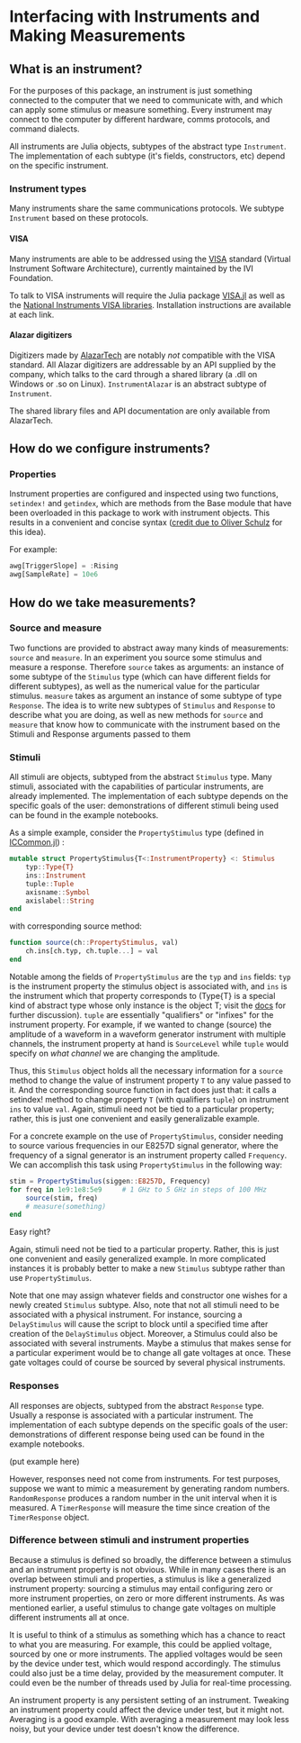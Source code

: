 # Interfacing with Instruments and Making Measurements

## What is an instrument?

For the purposes of this package, an instrument is just something connected to the
computer that we need to communicate with, and which can apply some stimulus or measure something.
Every instrument may connect to the computer by different hardware,
comms protocols, and command dialects.

All instruments are Julia objects, subtypes of the abstract type `Instrument`.
The implementation of each subtype (it's fields, constructors, etc) depend
on the specific instrument.


### Instrument types

Many instruments share the same communications protocols. We subtype `Instrument`
based on these protocols.

#### VISA

Many instruments are able to be addressed using the
[VISA](http://www.ivifoundation.org/docs/vpp432_2014-06-19.pdf) standard (Virtual
Instrument Software Architecture), currently maintained by the IVI Foundation.

To talk to VISA instruments will require the Julia package [VISA.jl](http://www.github.com/ajkeller34/VISA.jl)
as well as the [National Instruments VISA libraries](https://www.ni.com/visa/).
Installation instructions are available at each link.

#### Alazar digitizers

Digitizers made by [AlazarTech](http://www.alazartech.com) are notably *not*
compatible with the VISA standard. All Alazar digitizers are addressable by an API
supplied by the company, which talks to the card through a shared library (a .dll on
Windows or .so on Linux). `InstrumentAlazar` is an abstract subtype of `Instrument`.

The shared library files and API documentation are only available from AlazarTech.

## How do we configure instruments?

### Properties

Instrument properties are configured and inspected using two functions,
`setindex!` and `getindex`, which are methods from the Base module that have been
overloaded in this package to work with instrument objects. This results in a
convenient and concise syntax ([credit due to Oliver Schulz](https://groups.google.com/d/msg/julia-users/Dt6nbfhtaNQ/81KgQmttCwAJ)
for this idea).

For example:

```julia
awg[TriggerSlope] = :Rising
awg[SampleRate] = 10e6
```

## How do we take measurements?

### Source and measure

Two functions are provided to abstract away many kinds of measurements: `source`
and `measure`. In an experiment you source  some stimulus and measure a response.
Therefore `source` takes as arguments: an instance of some subtype of the
`Stimulus` type (which can have different fields for different subtypes), as well as
the numerical value for the particular stimulus. `measure` takes as
argument an instance of some subtype of type `Response`. The idea is to write
new subtypes of `Stimulus` and `Response` to describe what you are doing, as well
as new methods for `source` and `measure` that know how to communicate with the
instrument based on the Stimuli and Response arguments passed to them

### Stimuli

All stimuli are objects, subtyped from the abstract `Stimulus` type.
Many stimuli, associated with the capabilities of particular instruments,
are already implemented. The implementation of each subtype depends on the specific
goals of the user: demonstrations of different stimuli being used can be found in
the example notebooks.

As a simple example, consider the `PropertyStimulus` type (defined in [ICCommon.jl](https://github.com/PainterQubits/ICCommon.jl)) :

```julia
mutable struct PropertyStimulus{T<:InstrumentProperty} <: Stimulus
    typ::Type{T}
    ins::Instrument    
    tuple::Tuple
    axisname::Symbol
    axislabel::String
end
```
with corresponding source method:

```julia
function source(ch::PropertyStimulus, val)
    ch.ins[ch.typ, ch.tuple...] = val
end
```

Notable among the fields  of `PropertyStimulus` are the `typ` and `ins` fields:
`typ` is the instrument property the stimulus object is associated with, and
`ins` is the instrument which that property corresponds to (Type{T} is a
special kind of abstract type whose only instance is the object T; visit the [docs](https://docs.julialang.org/en/stable/manual/types/#man-singleton-types-1)
for further discussion). `tuple` are essentially "qualifiers" or "infixes" for
the instrument property. For example, if we wanted to change (source) the amplitude
of a waveform in a waveform generator instrument with multiple channels, the
instrument property at hand is `SourceLevel` while `tuple` would specify on *what channel*
we are changing the amplitude.  

Thus, this `Stimulus` object holds all the necessary information for a `source`
method to change the value of instrument property `T` to any value passed to it.
And the corresponding source function in fact does just that: it calls a setindex!
method to change property `T` (with qualifiers `tuple`) on instrument `ins` to
value `val`. Again, stimuli need not be tied to a particular property; rather,
this is just one convenient and easily generalizable example.

For a concrete example on the use of `PropertyStimulus`, consider needing to source
various frequencies in our E8257D signal generator, where the frequency of a signal
generator is an instrument property called `Frequency`. We can accomplish this task
using `PropertyStimulus` in the following way:

```julia
stim = PropertyStimulus(siggen::E8257D, Frequency)
for freq in 1e9:1e8:5e9     # 1 GHz to 5 GHz in steps of 100 MHz
    source(stim, freq)
    # measure(something)
end
```
Easy right?

Again, stimuli need not be tied to a particular property. Rather, this is just one
convenient and easily generalized example. In more complicated instances it is
probably better to make a new `Stimulus` subtype rather than use `PropertyStimulus`.

Note that one may assign whatever fields and constructor one wishes for a newly
created `Stimulus` subtype. Also, note that not all stimuli need to be associated
with a physical instrument. For instance, sourcing a `DelayStimulus` will cause
the script to block until a specified time after creation of the `DelayStimulus`
object. Moreover, a Stimulus could also be associated with several instruments. Maybe a
stimulus that makes sense for a particular experiment would be to change all gate
voltages at once. These gate voltages could of course be sourced by several
physical instruments.

### Responses

All responses are objects, subtyped from the abstract `Response` type.
Usually a response is associated with a particular instrument. The implementation
of each subtype depends on the specific goals of the user: demonstrations of
different response being used can be found in the example notebooks.

(put example here)

However, responses need not come from instruments. For test purposes, suppose we
want to mimic a measurement by generating random numbers. `RandomResponse` produces a
random number in the unit interval when it is measured. A `TimerResponse` will
measure the time since creation of the `TimerResponse` object.

### Difference between stimuli and instrument properties

Because a stimulus is defined so broadly, the difference between a stimulus
and an instrument property is not obvious. While in many cases there is an overlap
between stimuli and properties, a stimulus is like a generalized
instrument property: sourcing a stimulus may entail configuring zero or more
instrument properties, on zero or more different instruments. As was mentioned
earlier, a useful stimulus to change gate voltages on multiple different instruments
all at once.

It is useful to think of a stimulus as something which has a chance to react to
what you are measuring. For example, this could be applied voltage, sourced by
one or more instruments. The applied voltages would be seen by the device under test,
which would respond accordingly. The stimulus could also just be a time delay,
provided by the measurement computer. It could even be the number of threads used
by Julia for real-time processing.

An instrument property is any persistent setting of an instrument. Tweaking an
instrument property could affect the device under test, but it might not.
Averaging is a good example. With averaging a measurement may look less noisy,
but your device under test doesn't know the difference.

